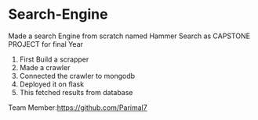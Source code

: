 # Search-Engine

Made a search Engine from scratch named Hammer Search as CAPSTONE PROJECT for final Year

1. First Build a scrapper
2. Made a crawler
3. Connected the crawler to mongodb
4. Deployed it on flask 
5. This fetched results from database


Team Member:https://github.com/Parimal7
